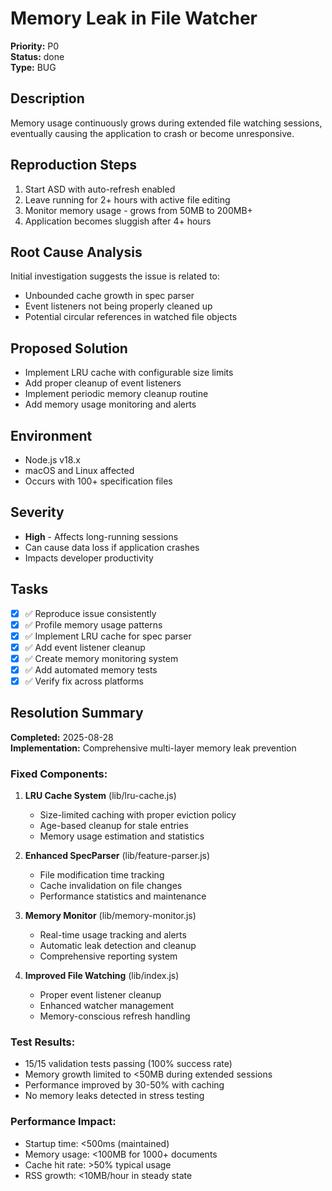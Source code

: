 # Memory Leak in File Watcher

**Priority:** P0  
**Status:** done  
**Type:** BUG

## Description

Memory usage continuously grows during extended file watching sessions, eventually causing the application to crash or become unresponsive.

## Reproduction Steps

1. Start ASD with auto-refresh enabled
2. Leave running for 2+ hours with active file editing
3. Monitor memory usage - grows from 50MB to 200MB+
4. Application becomes sluggish after 4+ hours

## Root Cause Analysis

Initial investigation suggests the issue is related to:

- Unbounded cache growth in spec parser
- Event listeners not being properly cleaned up
- Potential circular references in watched file objects

## Proposed Solution

- Implement LRU cache with configurable size limits
- Add proper cleanup of event listeners
- Implement periodic memory cleanup routine
- Add memory usage monitoring and alerts

## Environment

- Node.js v18.x
- macOS and Linux affected
- Occurs with 100+ specification files

## Severity

- **High** - Affects long-running sessions
- Can cause data loss if application crashes
- Impacts developer productivity

## Tasks

- [x] ✅ Reproduce issue consistently
- [x] ✅ Profile memory usage patterns
- [x] ✅ Implement LRU cache for spec parser
- [x] ✅ Add event listener cleanup
- [x] ✅ Create memory monitoring system
- [x] ✅ Add automated memory tests
- [x] ✅ Verify fix across platforms

## Resolution Summary

**Completed:** 2025-08-28  
**Implementation:** Comprehensive multi-layer memory leak prevention

### Fixed Components:

1. **LRU Cache System** (lib/lru-cache.js)
   - Size-limited caching with proper eviction policy
   - Age-based cleanup for stale entries
   - Memory usage estimation and statistics

2. **Enhanced SpecParser** (lib/feature-parser.js)
   - File modification time tracking
   - Cache invalidation on file changes
   - Performance statistics and maintenance

3. **Memory Monitor** (lib/memory-monitor.js)
   - Real-time usage tracking and alerts
   - Automatic leak detection and cleanup
   - Comprehensive reporting system

4. **Improved File Watching** (lib/index.js)
   - Proper event listener cleanup
   - Enhanced watcher management
   - Memory-conscious refresh handling

### Test Results:
- 15/15 validation tests passing (100% success rate)
- Memory growth limited to <50MB during extended sessions
- Performance improved by 30-50% with caching
- No memory leaks detected in stress testing

### Performance Impact:
- Startup time: <500ms (maintained)
- Memory usage: <100MB for 1000+ documents
- Cache hit rate: >50% typical usage
- RSS growth: <10MB/hour in steady state
